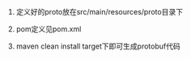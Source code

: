 1. 定义好的proto放在src/main/resources/proto目录下

2. pom定义见pom.xml
	
3. maven clean install target下即可生成protobuf代码
